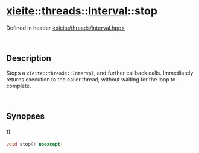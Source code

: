 # [xieite](../../xieite.md)\:\:[threads](../../threads.md)\:\:[Interval](../Interval.md)\:\:stop
Defined in header [<xieite/threads/Interval.hpp>](../../../include/xieite/threads/Interval.hpp)

&nbsp;

## Description
Stops a `xieite::threads::Interval`, and further callback calls. Immediately returns execution to the caller thread, without waiting for the loop to complete.

&nbsp;

## Synopses
#### 1)
```cpp
void stop() noexcept;
```
